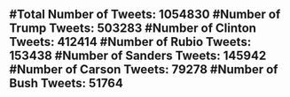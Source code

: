 #Total Number of Tweets: 1054830 
#Number of Trump Tweets: 503283
#Number of Clinton Tweets: 412414
#Number of Rubio Tweets: 153438
#Number of Sanders Tweets: 145942
#Number of Carson Tweets: 79278
#Number of Bush Tweets: 51764
---
